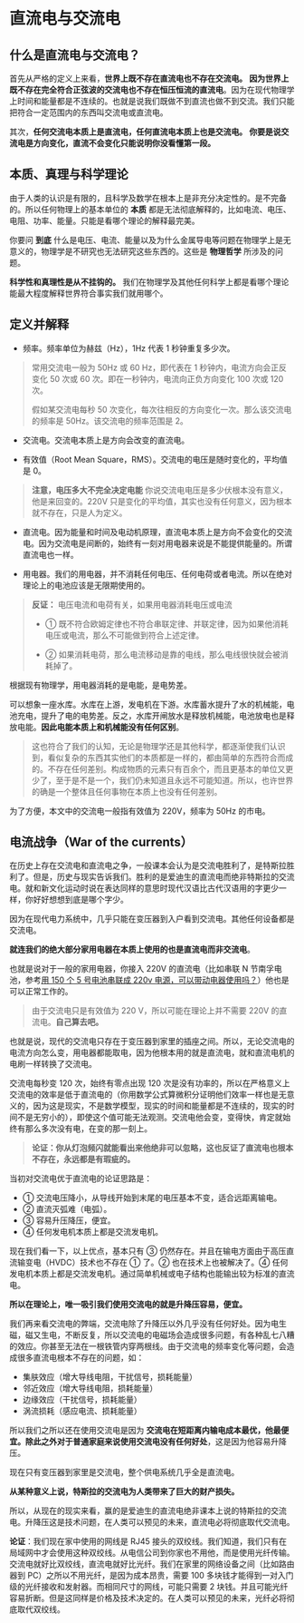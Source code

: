 # 直流电与交流电

## 什么是直流电与交流电？

首先从严格的定义上来看，**世界上既不存在直流电也不存在交流电。** **因为世界上既不存在完全符合正弦波的交流电也不存在恒压恒流的直流电**。因为在现代物理学上时间和能量都是不连续的。也就是说我们既做不到直流也做不到交流。我们只能把符合一定范围内的东西叫交流电或直流电。

其次，**任何交流电本质上是直流电，任何直流电本质上也是交流电。** **你要是说交流电是方向变化，直流不会变化只能说明你没看懂第一段。**

## 本质、真理与科学理论

由于人类的认识是有限的，且科学及数学在根本上是非充分决定性的。是不完备的。所以任何物理上的基本单位的 **本质** 都是无法彻底解释的，比如电流、电压、电阻、功率、能量。只能是看哪个理论的解释最完美。

你要问 **到底** 什么是电压、电流、能量以及为什么金属导电等问题在物理学上是无意义的，物理学是不研究也无法研究这些东西的。这些是 **物理哲学** 所涉及的问题。

**科学性和真理性是从不挂钩的。** 我们在物理学及其他任何科学上都是看哪个理论能最大程度解释世界符合事实我们就用哪个。

## 定义并解释

- 频率。频率单位为赫兹（Hz），1Hz 代表 1 秒钟重复多少次。

>常用交流电一般为 50Hz 或 60 Hz，即代表在 1 秒钟内，电流方向会正反变化 50 次或 60 次。即在一秒钟内，电流向正负方向变化 100 次或 120 次。
>
>假如某交流电每秒 50 次变化，每次往相反的方向变化一次。那么该交流电的频率是 50Hz。该交流电的频率范围是 2。

- 交流电。交流电本质上是方向会改变的直流电。

- 有效值（Root Mean Square，RMS）。交流电的电压是随时变化的，平均值是 0。

>**注意，电压多大不完全决定电能** 你说交流电电压是多少伏根本没有意义，他是来回变的。220V 只是变化的平均值，其实也没有任何意义，因为根本就不存在，只是人为定义。

- 直流电。因为能量和时间及电动机原理，直流电本质上是方向不会变化的交流电。因为交流电是间断的，始终有一刻对用电器来说是不能提供能量的。所谓直流电也一样。

- 用电器。我们的用电器，并不消耗任何电压、任何电荷或者电流。所以在绝对理论上的电池应该是无限期使用的。

>**反证：** 电压电流和电荷有关，如果用电器消耗电压或电流
>
>- ① 既不符合欧姆定律也不符合串联定律、并联定律，因为如果他消耗电压或电流，那么不可能做到符合上述定律。
>
>- ② 如果消耗电荷，那么电流移动是靠的电线，那么电线很快就会被消耗掉了。

根据现有物理学，用电器消耗的是电能，是电势差。

可以想象一座水库。水库在上游，发电机在下游。水库蓄水提升了水的机械能，电池充电，提升了电的电势差。反之，水库开闸放水是释放机械能，电池放电也是释放电能。**因此电能本质上和机械能没有任何区别**。

>这也符合了我们的认知，无论是物理学还是其他科学，都逐渐使我们认识到，看似复杂的东西其实他们的本质都是一样的，都由简单的东西符合而成的。不存在任何差别。构成物质的元素只有百余个，而且更基本的单位又更少了，至于是不是一个，我们仍未知道且永远不可能知道。所以，也许世界的确是一个整体且任何事物在本质上也没有任何差别。

为了方便，本文中的交流电一般指有效值为 220V，频率为 50Hz 的市电。

## 电流战争（War of the currents）

在历史上存在交流电和直流电之争，一般课本会认为是交流电胜利了，是特斯拉胜利了。但是，历史与现实告诉我们。胜利的是爱迪生的直流电而绝非特斯拉的交流电。就和新文化运动时说在表达同样的意思时现代汉语比古代汉语用的字更少一样，你好好想想到底是哪个字少。

因为在现代电力系统中，几乎只能在变压器到入户看到交流电。其他任何设备都是交流电。

**就连我们的绝大部分家用电器在本质上使用的也是直流电而非交流电**。

也就是说对于一般的家用电器，你接入 220V 的直流电（比如串联 N 节南孚电池，参考[用 150 个 5 号电池串联成 220v 电源，可以带动电器使用吗？](https://www.bilibili.com/video/BV1fs4y1B7kd)）他也是可以正常工作的。

>由于交流电只是有效值为 220 V，所以可能在理论上并不需要 220V 的直流电。**自己算去吧。**

也就是说，现代的交流电只存在于变压器到家里的插座之间。所以，无论交流电的电流方向怎么变，用电器都能取电，因为他根本用的就是直流电，就和直流电机的电刷一样转换了交流电。

交流电每秒变 120 次，始终有零点出现 120 次是没有功率的，所以在严格意义上交流电的效率是低于直流电的（你用数学公式算微积分证明他们效率一样也是无意义的，因为这是现实，不是数学模型，现实的时间和能量都是不连续的，现实的时间不是无穷小的），即使这个值可能无法观测。交流电他会变，变得快，肯定就始终有那么多次没有电，在变的那一刻上。

>**论证：你从灯泡频闪就能看出来他绝非可以忽略，这也反证了直流电也根本不存在，永远都是有瑕疵的。**

当初对交流电优于直流电的论证思路是：

- ① 交流电压降小，从导线开始到末尾的电压基本不变，适合远距离输电。
- ② 直流灭弧难（电弧）。
- ③ 容易升压降压，便宜。
- ④ 任何发电机本质上都是交流发电机。

现在我们看一下，以上优点，基本只有 ③ 仍然存在。并且在输电方面由于高压直流输变电（HVDC）技术也不存在 ① 了。② 也在技术上也被解决了。④ 任何发电机本质上都是交流发电机。通过简单机械或电子结构也能输出较为标准的直流电。

**所以在理论上，唯一吸引我们使用交流电的就是升降压容易，便宜。**

我们再来看交流电的弊端，交流电除了升降压以外几乎没有任何好处。因为电生磁，磁又生电，不断反复，所以交流电的电磁场会造成很多问题，有各种乱七八糟的效应。你甚至无法在一根铁管内穿两根线。由于交流电的频率变化等问题，会造成很多直流电根本不存在的问题，如：

- 集肤效应（增大导线电阻，干扰信号，损耗能量）
- 邻近效应（增大导线电阻，损耗能量）
- 边缘效应（干扰信号，损耗能量）
- 涡流损耗（感应电流、损耗能量）


所以我们之所以还在使用交流电是因为 **交流电在短距离内输电成本最优，他最便宜。除此之外对于普通家庭来说使用交流电没有任何好处**，这是因为他容易升降压。

现在只有变压器到家里是交流电，整个供电系统几乎全是直流电。

**从某种意义上说，特斯拉的交流电为人类带来了巨大的财产损失。**

所以，从现在的现实来看，赢的是爱迪生的直流电绝非课本上说的特斯拉的交流电。升降压这是技术问题，在人类可以预见的未来，直流电必将彻底取代交流电。

**论证**：我们现在家中使用的网线是 RJ45 接头的双绞线。我们知道，我们只有在局域网中才会使用这种双绞线。从电信公司到你家也不用他，而是使用光纤传输。交流电就好比双绞线，直流电就好比光纤。我们在家里的网络设备之间（比如路由器到 PC）之所以不用光纤，是因为成本昂贵，需要 100 多块钱才能得到一对入门级的光纤接收和发射器。而相同尺寸的网线，可能只需要 2 块钱。并且可能光纤容易折断。但是这同样是价格及技术决定的。在人类可以预见的未来，光纤必将彻底取代双绞线。

